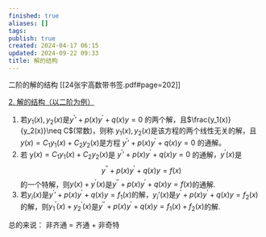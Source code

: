 ```yaml
---
finished: true
aliases: []
tags: 
publish: true
created: 2024-04-17 06:15
updated: 2024-09-22 09:33
title: 解的结构
---
```

二阶的解的结构 
[[24张宇高数带书签.pdf#page=202]]

[2. 解的结构（以二阶为例）](obsidian://bookmaster?type=open-book&bid=YtkKDToqywQHISXn&aid=f9048d17-4251-6638-d969-dde3aca04590&page=202)
1. 若$y_1(x),y_2(x)$是$y^\prime\prime+p(x)y^{\prime}+q(x)y=0$ 的两个解，且$\frac{y_1(x)}{y_2(x)}\neq C$(常数)，则称 $y_1(x),y_2(x)$是该方程的两个线性无关的解，且 $y(x)=C_1y_1(x)+C_2y_2(x)$是方程 $y^\prime\prime+p(x)y^{\prime}+q(x)y=0$ 的通解。
2. 若 y$(x)=C_1y_1(x)+C_2y_2(x)$是 $y^\prime\prime+p(x)y^{\prime}+q(x)y=0$ 的通解$，y^{\prime}(x)$是
$$y^{\prime\prime}+p(x)y^{\prime}+q(x)y=f(x)$$
的一个特解，则$y(x)+y^{\prime}(x)$是$y^{\prime\prime}+p(x)y^{\prime}+q(x)y=f(x)$的通解.
3. 若$y_i(x)$是$y^\prime\prime+p(x)y^{\prime}+q(x)y=f_1(x)$的解，$y_i’(x)$是$y^\prime+p(x)y^{\prime}+q(x)y=f_2(x)$的解，则$y_{1}^{\prime}(x)+y_{2}^{\prime}(x)$是$y^{\prime\prime}+p(x)y^{\prime}+q(x)y=f_{1}(x)+f_{2}(x)$的解.

总的来说： 
非齐通 = 齐通 + 非奇特
